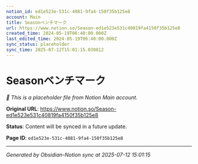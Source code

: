 ```yaml
---
notion_id: ed1e523e-531c-4081-9fa4-150f35b125e8
account: Main
title: Seasonベンチマーク
url: https://www.notion.so/Season-ed1e523e531c40819fa4150f35b125e8
created_time: 2024-05-19T06:40:00.000Z
last_edited_time: 2024-05-19T06:40:00.000Z
sync_status: placeholder
sync_time: 2025-07-12T15:01:15.030812
---
```


# Seasonベンチマーク

*🔄 This is a placeholder file from Notion Main account.*

**Original URL**: https://www.notion.so/Season-ed1e523e531c40819fa4150f35b125e8

**Status**: Content will be synced in a future update.

**Page ID**: `ed1e523e-531c-4081-9fa4-150f35b125e8`

---

*Generated by Obsidian-Notion sync at 2025-07-12 15:01:15*
